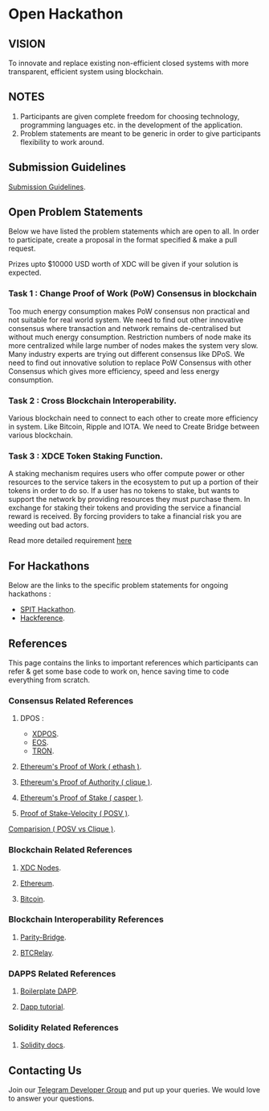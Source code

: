 # Open Hackathon

## VISION

To innovate and replace existing non-efficient closed systems with more transparent, efficient system using blockchain.

## NOTES
1. Participants are given complete freedom for choosing technology, programming languages etc. in the development of the application.
2. Problem statements are meant to be generic in order to give participants flexibility to work around.

## Submission Guidelines
 [Submission Guidelines](./SubmissionGuide).


## Open Problem Statements

Below we have listed the problem statements which are open to all. In order to participate, create a proposal in the format specified & make a pull request.

Prizes upto $10000 USD worth of XDC will be given if your solution is expected.

### Task 1 : Change Proof of Work (PoW) Consensus in blockchain

Too much energy consumption makes PoW consensus non practical and not suitable for real world system.
We need to find out other innovative consensus where transaction and network remains de-centralised but without much energy consumption.
Restriction numbers of node make its more centralized while large number of nodes makes the system very slow.
Many industry experts are trying out different consensus like DPoS.
We need to find out innovative solution to replace PoW Consensus with other Consensus which gives more efficiency, speed and less energy consumption.

### Task 2 : Cross Blockchain Interoperability.

Various blockchain need to connect to each other to create more efficiency in system. Like Bitcoin, Ripple and IOTA. We need to Create Bridge between various blockchain.

### Task 3 : XDCE Token Staking Function.

A staking mechanism requires users who offer compute power or other resources to the service takers in the ecosystem to put up a portion of their tokens in order to do so. If a user has no tokens to stake, but wants to support the network by providing resources they must purchase them. In exchange for staking their tokens and providing the service a financial reward is received. By forcing providers to take a financial risk you are weeding out bad actors.

Read more detailed requirement [here](https://github.com/XinFinOrg/Hackathon/blob/master/OpenHackathon/XDCE_Staking_Function.md)


## For Hackathons

Below are the links to the specific problem statements for ongoing hackathons :

* [SPIT Hackathon](./SPIT/ReadMe.md).
* [Hackference](./Hackference-2018/ReadMe.md).


## References

This page contains the links to important references which participants can refer & get some base code to work on, hence saving time to code everything from scratch.

### Consensus Related References

1. DPOS :
      * [XDPOS](https://github.com/riteshkakkad/XDPOS).
      * [EOS](https://github.com/EOSIO).
      * [TRON](https://github.com/tronprotocol/java-tron).

2. [Ethereum's Proof of Work ( ethash )](https://github.com/ethereum/go-ethereum/tree/master/consensus/ethash).

3. [Ethereum's Proof of Authority ( clique )](https://github.com/ethereum/go-ethereum/tree/master/consensus/clique).

4. [Ethereum's Proof of Stake ( casper )](https://github.com/ethereum/casper).

5. [Proof of Stake-Velocity ( POSV )](https://github.com/tomochain/tomochain).

[Comparision ( POSV vs Clique )](./Comparision_POSV_Clique.html).

### Blockchain Related References

1. [XDC Nodes](https://github.com/XinFinOrg/XDC01-docker-Nnodes).

2. [Ethereum](https://github.com/ethereum/go-ethereum).

3. [Bitcoin](https://github.com/bitcoin/bitcoin).

### Blockchain Interoperability References

1. [Parity-Bridge](https://github.com/paritytech/parity-bridge).

2. [BTCRelay](https://github.com/ethereum/btcrelay).

### DAPPS Related References

1. [Boilerplate DAPP](https://github.com/XinFinOrg/dapp-boilerplate).

2. [Dapp tutorial](https://docs.google.com/presentation/d/1XKhsEttbsRbdIouG65KWarMLmQDvJQDWIAywfQ4aNCE/edit?usp=sharing).

### Solidity Related References
1. [Solidity docs](https://docs.google.com/presentation/d/1NH98mdt3LgzpbR-tI_jkpFSkBq0KUwZ-8wQ1xNC4qRg/edit?usp=sharing).


## Contacting Us

Join our [Telegram Developer Group](https://t.me/XinFinDevelopers) and put up your queries. We would love to answer your questions.

